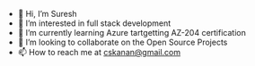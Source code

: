 - 👋 Hi, I’m Suresh
- 👀 I’m interested in full stack development
- 🌱 I’m currently learning Azure tartgetting AZ-204 certification 
- 💞️ I’m looking to collaborate on the Open Source Projects
- 📫 How to reach me at cskanan@gmail.com

<!---
cskanan/cskanan is a ✨ special ✨ repository because its `README.md` (this file) appears on your GitHub profile.
You can click the Preview link to take a look at your changes.
--->
